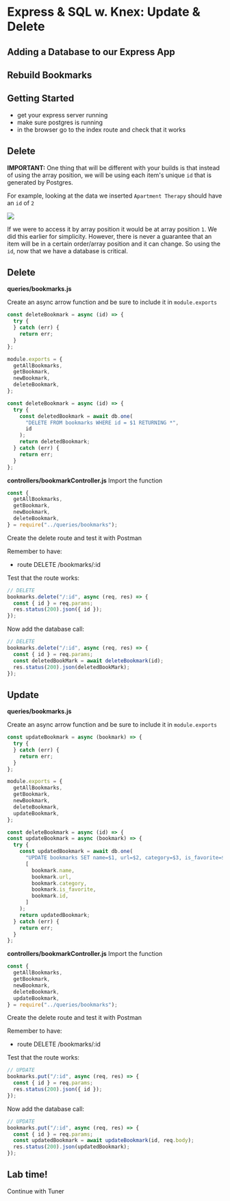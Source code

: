 # Express & SQL w. Knex: Update & Delete

## Adding a Database to our Express App

## Rebuild Bookmarks

## Getting Started

- get your express server running
- make sure postgres is running
- in the browser go to the index route and check that it works

## Delete

**IMPORTANT:** One thing that will be different with your builds is that instead of using the array position, we will be using each item's unique `id` that is generated by Postgres.

For example, looking at the data we inserted `Apartment Therapy` should have an `id` of `2`

![](./assets/id-not-array-index.png)

If we were to access it by array position it would be at array position `1`. We did this earlier for simplicity. However, there is never a guarantee that an item will be in a certain order/array position and it can change. So using the `id`, now that we have a database is critical.

## Delete

**queries/bookmarks.js**

Create an async arrow function and be sure to include it in `module.exports`

```js
const deleteBookmark = async (id) => {
  try {
  } catch (err) {
    return err;
  }
};

module.exports = {
  getAllBookmarks,
  getBookmark,
  newBookmark,
  deleteBookmark,
};
```

```js
const deleteBookmark = async (id) => {
  try {
    const deletedBookmark = await db.one(
      "DELETE FROM bookmarks WHERE id = $1 RETURNING *",
      id
    );
    return deletedBookmark;
  } catch (err) {
    return err;
  }
};
```

**controllers/bookmarkController.js**
Import the function

```js
const {
  getAllBookmarks,
  getBookmark,
  newBookmark,
  deleteBookmark,
} = require("../queries/bookmarks");
```

Create the delete route and test it with Postman

Remember to have:

- route DELETE /bookmarks/:id

Test that the route works:

```js
// DELETE
bookmarks.delete("/:id", async (req, res) => {
  const { id } = req.params;
  res.status(200).json({ id });
});
```

Now add the database call:

```js
// DELETE
bookmarks.delete("/:id", async (req, res) => {
  const { id } = req.params;
  const deletedBookMark = await deleteBookmark(id);
  res.status(200).json(deletedBookMark);
});
```

## Update

**queries/bookmarks.js**

Create an async arrow function and be sure to include it in `module.exports`

```js
const updateBookmark = async (bookmark) => {
  try {
  } catch (err) {
    return err;
  }
};

module.exports = {
  getAllBookmarks,
  getBookmark,
  newBookmark,
  deleteBookmark,
  updateBookmark,
};
```

```js
const deleteBookmark = async (id) => {
const updateBookmark = async (bookmark) => {
  try {
    const updatedBookmark = await db.one(
      "UPDATE bookmarks SET name=$1, url=$2, category=$3, is_favorite=$4 where id=$5 RETURNING *",
      [
        bookmark.name,
        bookmark.url,
        bookmark.category,
        bookmark.is_favorite,
        bookmark.id,
      ]
    );
    return updatedBookmark;
  } catch (err) {
    return err;
  }
};
```

**controllers/bookmarkController.js**
Import the function

```js
const {
  getAllBookmarks,
  getBookmark,
  newBookmark,
  deleteBookmark,
  updateBookmark,
} = require("../queries/bookmarks");
```

Create the delete route and test it with Postman

Remember to have:

- route DELETE /bookmarks/:id

Test that the route works:

```js
// UPDATE
bookmarks.put("/:id", async (req, res) => {
  const { id } = req.params;
  res.status(200).json({ id });
});
```

Now add the database call:

```js
// UPDATE
bookmarks.put("/:id", async (req, res) => {
  const { id } = req.params;
  const updatedBookmark = await updateBookmark(id, req.body);
  res.status(200).json(updatedBookmark);
});
```

## Lab time!

Continue with Tuner
